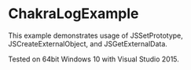 # ChakraLogExample
This example demonstrates usage of JSSetPrototype, JSCreateExternalObject, and JSGetExternalData.

Tested on 64bit Windows 10 with Visual Studio 2015.
